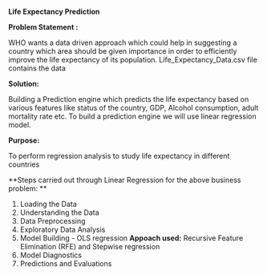 **Life Expectancy Prediction**

**Problem Statement :**

WHO wants a data driven approach which could help in suggesting a country which area should be given importance in order to efficiently improve the life expectancy of its population. Life_Expectancy_Data.csv file contains the data

**Solution:**

Building a Prediction engine which predicts the life expectancy based on various features like status of the country, GDP, Alcohol consumption, adult mortality rate etc. To build a prediction engine we will use linear regression model.

**Purpose:** 

To perform regression analysis to study life expectancy in different countries

**Steps carried out through Linear Regression for the above business problem: **

1) Loading the Data
2) Understanding the Data
3) Data Preprocessing
4) Exploratory Data Analysis
5) Model Building - OLS regression
   **Appoach used:** 
   Recursive Feature Elimination (RFE) and Stepwise regression
6) Model Diagnostics
7) Predictions and Evaluations
